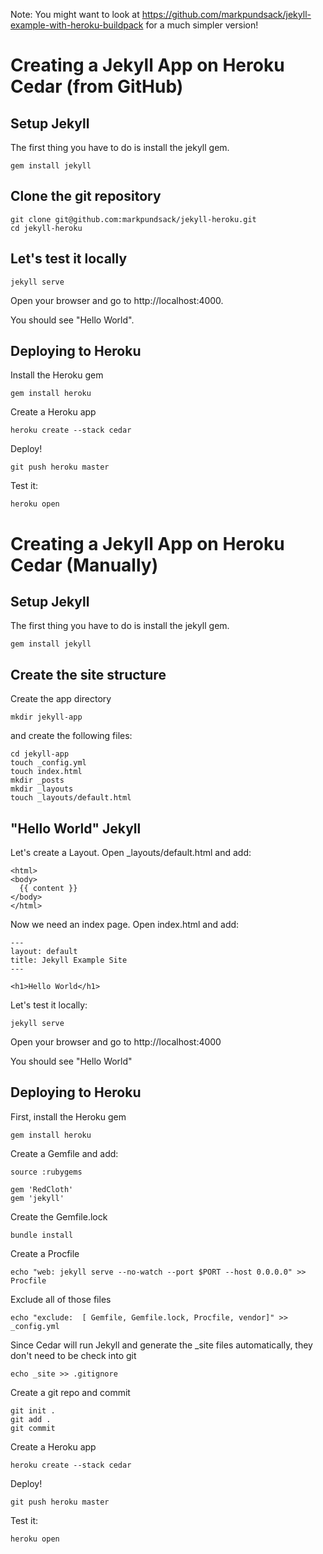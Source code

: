 Note: You might want to look at https://github.com/markpundsack/jekyll-example-with-heroku-buildpack for a much simpler version!

Creating a Jekyll App on Heroku Cedar (from GitHub)
===

Setup Jekyll
---

The first thing you have to do is install the jekyll gem.

    gem install jekyll

Clone the git repository
---

    git clone git@github.com:markpundsack/jekyll-heroku.git
    cd jekyll-heroku
    
Let's test it locally
---

    jekyll serve

Open your browser and go to http://localhost:4000.

You should see "Hello World".

Deploying to Heroku
---

Install the Heroku gem

    gem install heroku

Create a Heroku app

    heroku create --stack cedar

Deploy!

    git push heroku master

Test it:

    heroku open

Creating a Jekyll App on Heroku Cedar (Manually)
=== 

Setup Jekyll
---

The first thing you have to do is install the jekyll gem.

    gem install jekyll

Create the site structure
---

Create the app directory

    mkdir jekyll-app

and create the following files:

    cd jekyll-app
    touch _config.yml
    touch index.html
    mkdir _posts
    mkdir _layouts
    touch _layouts/default.html

"Hello World" Jekyll
---

Let's create a Layout. Open _layouts/default.html and add:

    <html>
    <body>
      {{ content }}
    </body>
    </html>

Now we need an index page. Open index.html and add:

    ---
    layout: default
    title: Jekyll Example Site
    ---

    <h1>Hello World</h1>

Let's test it locally:

    jekyll serve

Open your browser and go to http://localhost:4000

You should see "Hello World"

Deploying to Heroku
---

First, install the Heroku gem

    gem install heroku

Create a Gemfile and add:

    source :rubygems
    
    gem 'RedCloth'
    gem 'jekyll'

Create the Gemfile.lock

    bundle install

Create a Procfile

    echo "web: jekyll serve --no-watch --port $PORT --host 0.0.0.0" >> Procfile

Exclude all of those files

    echo "exclude:  [ Gemfile, Gemfile.lock, Procfile, vendor]" >> _config.yml

Since Cedar will run Jekyll and generate the _site files automatically, they don't need to be check into git
    
    echo _site >> .gitignore
    
Create a git repo and commit

    git init .
    git add .
    git commit

Create a Heroku app

    heroku create --stack cedar

Deploy!

    git push heroku master

Test it:

    heroku open
